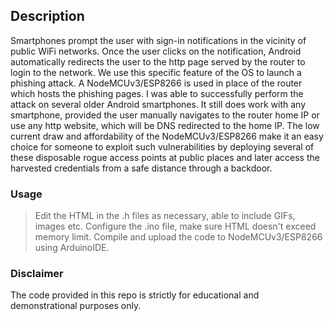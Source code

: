 ## Description


Smartphones prompt the user with sign-in notifications in the vicinity of public WiFi networks. Once the user clicks on the notification, Android automatically redirects the user to the http page served by the router to login to the network. We use this specific feature of the OS to launch a phishing attack. A NodeMCUv3/ESP8266 is used in place of the router which hosts the phishing pages.
I was able to successfully perform the attack on several older Android smartphones. It still does work with any smartphone, provided the user manually navigates to the router home IP or use any http website, which will be DNS redirected to the home IP.
The low current draw and affordability of the NodeMCUv3/ESP8266 make it an easy choice for someone to exploit such vulnerabilities by deploying several of these disposable rogue access points at public places and later access the harvested credentials from a safe distance through a backdoor.


### Usage

 > Edit the HTML in the .h files as necessary, able to include GIFs, images etc.
 > Configure the .ino file, make sure HTML doesn't exceed memory limit.
 > Compile and upload the code to NodeMCUv3/ESP8266 using ArduinoIDE.


### Disclaimer
The code provided in this repo is strictly for educational and demonstrational purposes only.
